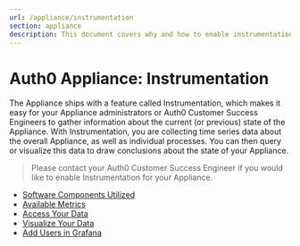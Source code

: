 ```yaml
---
url: /appliance/instrumentation
section: appliance
description: This document covers why and how to enable instrumentation in the Appliance.
---
```


# Auth0 Appliance: Instrumentation

The Appliance ships with a feature called Instrumentation, which makes it easy for your Appliance administrators or Auth0 Customer Success Engineers to gather information about the current (or previous) state of the Appliance. With Instrumentation, you are collecting time series data about the overall Appliance, as well as individual processes. You can then query or visualize this data to draw conclusions about the state of your Appliance.

> Please contact your Auth0 Customer Success Engineer if you would like to enable Instrumentation for your Appliance.

* [Software Components Utilized](/appliance/instrumentation/components)
* [Available Metrics](/appliance/instrumentation/available-metrics)
* [Access Your Data](/appliance/instrumentation/access-data)
* [Visualize Your Data](/appliance/instrumentation/visualize-data)
* [Add Users in Grafana](/appliance/instrumentation/add-grafana-users)
